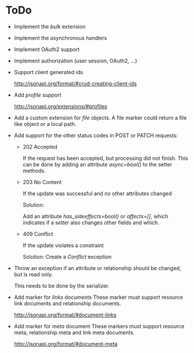 # ToDo

*   Implement the *bulk* extension

*   Implement the asynchronous handlers

*   Implement OAuth2 support

*   Implement authorization (user session, OAuth2, ...)

*   Support client generated ids.

    http://jsonapi.org/format/#crud-creating-client-ids

*   Add *profile* support

    http://jsonapi.org/extensions/#profiles

*   Add a custom extension for *file* objects. A file marker could return a file
    like object or a local path.

*   Add support for the other status codes in POST or PATCH requests:

    *   202 Accepted

        If the request has been accepted, but processing did not finish.
        This can be done by adding an attribute *async=bool()* to the setter
        methods.

    *   203 No Content

        If the update was successful and no other attributes changed

        Solution:

        Add an attribute *has_sideeffects=bool()* or *affects=[]*, which
        indicates if a *setter* also changes other fields and which.

    *   409 Conflict

        If the update violates a constraint

        Solution: Create a *Conflict* exception

*   Throw an exception if an attribute or relationship should be changed, but
    is read only.

    This needs to be done by the serializer.

*   Add marker for *links* documents
    These marker must support resource link documents and relationship
    documents.

    http://jsonapi.org/format/#document-links

*   Add marker for *meta* document
    These markers must support resource meta, relationship meta and link meta
    documents.

    http://jsonapi.org/format/#document-meta
